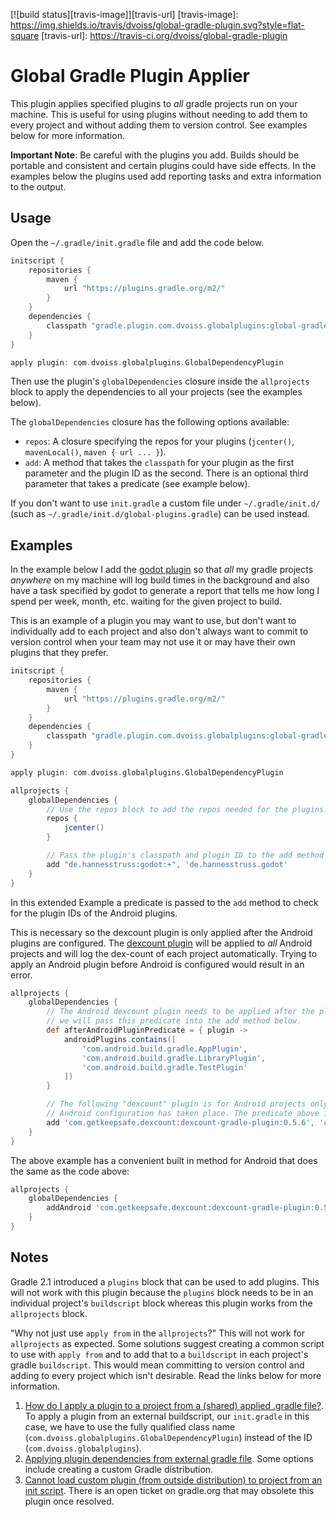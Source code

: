 [![build status][travis-image]][travis-url]
[travis-image]: https://img.shields.io/travis/dvoiss/global-gradle-plugin.svg?style=flat-square
[travis-url]: https://travis-ci.org/dvoiss/global-gradle-plugin

Global Gradle Plugin Applier
============================

This plugin applies specified plugins to *all* gradle projects run on your machine. This is useful for using plugins without needing to add them to every project and without adding them to version control. See examples below for more information.

**Important Note**: Be careful with the plugins you add. Builds should be portable and consistent and certain plugins could have side effects. In the examples below the plugins used add reporting tasks and extra information to the output.

Usage
-----

Open the `~/.gradle/init.gradle` file and add the code below.

```groovy
initscript {
    repositories {
        maven {
            url "https://plugins.gradle.org/m2/"
        }
    }
    dependencies {
        classpath "gradle.plugin.com.dvoiss.globalplugins:global-gradle-plugin:1.0"
    }
}

apply plugin: com.dvoiss.globalplugins.GlobalDependencyPlugin
```

Then use the plugin's `globalDependencies` closure inside the `allprojects` block to apply the dependencies to all your projects (see the examples below).

The `globalDependencies` closure has the following options available:

  * `repos`: A closure specifying the repos for your plugins (`jcenter()`, `mavenLocal()`, `maven { url ... }`).
  * `add`: A method that takes the `classpath` for your plugin as the first parameter and the plugin ID as the second. There is an optional third parameter that takes a predicate (see example below).

If you don't want to use `init.gradle` a custom file under `~/.gradle/init.d/` (such as `~/.gradle/init.d/global-plugins.gradle`) can be used instead.

Examples
--------

In the example below I add the [godot plugin](https://github.com/hannesstruss/godot) so that *all* my gradle projects *anywhere* on my machine will log build times in the background and also have a task specified by godot to generate a report that tells me how long I spend per week, month, etc. waiting for the given project to build.

This is an example of a plugin you may want to use, but don't want to individually add to each project and also don't always want to commit to version control when your team may not use it or may have their own plugins that they prefer.

```groovy
initscript {
    repositories {
        maven {
            url "https://plugins.gradle.org/m2/"
        }
    }
    dependencies {
        classpath "gradle.plugin.com.dvoiss.globalplugins:global-gradle-plugin:1.0"
    }
}

apply plugin: com.dvoiss.globalplugins.GlobalDependencyPlugin

allprojects {
    globalDependencies {
        // Use the repos block to add the repos needed for the plugins: jcenter, maven, mavenLocal, etc.
        repos {
            jcenter()
        }

        // Pass the plugin's classpath and plugin ID to the add method and it will now be used in every project.
        add "de.hannesstruss:godot:+", 'de.hannesstruss.godot'
    }
}
```

In this extended Example a predicate is passed to the `add` method to check for the plugin IDs of the Android plugins.

This is necessary so the dexcount plugin is only applied after the Android plugins are configured. The [dexcount plugin](https://github.com/KeepSafe/dexcount-gradle-plugin) will be applied to *all* Android projects and will log the dex-count of each project automatically. Trying to apply an Android plugin before Android is configured would result in an error.

```groovy
allprojects {
    globalDependencies {
        // The Android dexcount plugin needs to be applied after the plugins with these IDs are configured, 
        // we will pass this predicate into the add method below.
        def afterAndroidPluginPredicate = { plugin -> 
            androidPlugins.contains([
                'com.android.build.gradle.AppPlugin',
                'com.android.build.gradle.LibraryPlugin',
                'com.android.build.gradle.TestPlugin'
            ])
        }

        // The following "dexcount" plugin is for Android projects only and so will need to be applied after 
        // Android configuration has taken place. The predicate above is passed as an optional third parameter here. 
        add 'com.getkeepsafe.dexcount:dexcount-gradle-plugin:0.5.6', 'com.getkeepsafe.dexcount', afterAndroidPluginPredicate
    }
}
```

The above example has a convenient built in method for Android that does the same as the code above:

```groovy
allprojects {
    globalDependencies {
        addAndroid 'com.getkeepsafe.dexcount:dexcount-gradle-plugin:0.5.6', 'com.getkeepsafe.dexcount'
    }
}
```

Notes
-----

Gradle 2.1 introduced a `plugins` block that can be used to add plugins. This will not work with this plugin because the `plugins` block needs to be in an individual project's `buildscript` block whereas this plugin works from the `allprojects` block. 

"Why not just use `apply from` in the `allprojects`?" This will not work for `allprojects` as expected. Some solutions suggest creating a common script to use with `apply from` and to add that to a `buildscript` in each project's gradle `buildscript`. This would mean committing to version control and adding to every project which isn't desirable. Read the links below for more information.

1. [How do I apply a plugin to a project from a (shared) applied .gradle file?](https://discuss.gradle.org/t/how-do-i-apply-a-plugin-to-a-project-from-a-shared-applied-gradle-file/7508). To apply a plugin from an external buildscript, our `init.gradle` in this case, we have to use the fully qualified class name (`com.dvoiss.globalplugins.GlobalDependencyPlugin`) instead of the ID (`com.dvoiss.globalplugins`).
2. [Applying plugin dependencies from external gradle file](https://discuss.gradle.org/t/applying-plugin-dependencies-from-external-gradle-file/4720). Some options include creating a custom Gradle distribution.
3. [Cannot load custom plugin (from outside distribution) to project from an init script](https://issues.gradle.org/browse/GRADLE-2407). There is an open ticket on gradle.org that may obsolete this plugin once resolved.